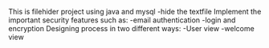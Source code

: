This is filehider project using java and mysql
 -hide the textfile
Implement the important security features such as:
 -email authentication
 -login and encryption
 Designing process in two different ways:
 -User view
 -welcome view
